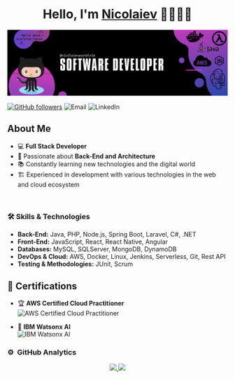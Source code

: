 <div align="center">
<h1 align="center">Hello, I'm <a href="https://www.linkedin.com/in/nbpustelnik">Nicolaiev</a> 👨🏻‍💻👋</h1>
</div>
<img src="assets/banner.png">

[![GitHub followers](https://img.shields.io/github/followers/nicolaievpustelnik?style=social)](https://github.com/nicolaievpustelnik)
![Email](https://img.shields.io/badge/Email-nicolaievbrito%40gmail.com-red)
![LinkedIn](https://img.shields.io/badge/LinkedIn-nbpustelnik-blue?style=flat-square&logo=linkedin)

## About Me

- 💻 **Full Stack Developer**
- 🚀 Passionate about **Back-End and Architecture**
- 📚 Constantly learning new technologies and the digital world
- 🏗️ Experienced in development with various technologies in the web and cloud ecosystem
<br>

### 🛠️ Skills & Technologies

- **Back-End:** Java, PHP, Node.js, Spring Boot, Laravel, C#, .NET
- **Front-End:** JavaScript, React, React Native, Angular
- **Databases:** MySQL, SQLServer, MongoDB, DynamoDB
- **DevOps & Cloud:** AWS, Docker, Linux, Jenkins, Serverless, Git, Rest API
- **Testing & Methodologies:** JUnit, Scrum

## 🏅 Certifications

- 🏆 **AWS Certified Cloud Practitioner**  
  ![AWS Certified Cloud Practitioner](https://img.shields.io/badge/AWS%20Certified%20Cloud%20Practitioner-Aws%20Certified-green)

- 🤖 **IBM Watsonx AI**  
  ![IBM Watsonx AI](https://img.shields.io/badge/IBM%20Watsonx%20AI-Certified-blue)

### ⚙️ &nbsp;GitHub Analytics

<p align="center">
<a href="https://github.com/nicolaievpustelnik">
  <img height="180em" src="https://github-readme-stats-eight-theta.vercel.app/api?username=nicolaievpustelnik&show_icons=true&theme=algolia&include_all_commits=true&count_private=true"/>
  <img height="180em" src="https://github-readme-stats-eight-theta.vercel.app/api/top-langs/?username=nicolaievpustelnik&layout=compact&langs_count=8&theme=algolia"/>
</a>
</p>
